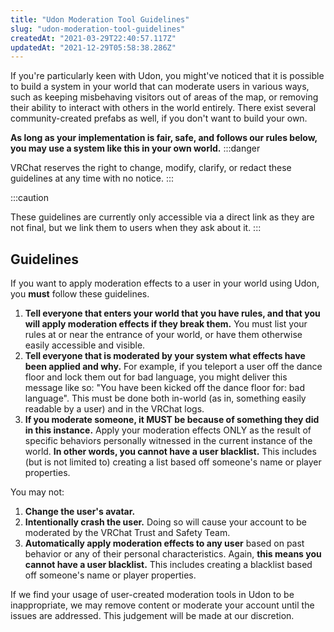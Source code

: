 ```yaml
---
title: "Udon Moderation Tool Guidelines"
slug: "udon-moderation-tool-guidelines"
createdAt: "2021-03-29T22:40:57.117Z"
updatedAt: "2021-12-29T05:58:38.286Z"
---
```

If you're particularly keen with Udon, you might've noticed that it is possible to build a system in your world that can moderate users in various ways, such as keeping misbehaving visitors out of areas of the map, or removing their ability to interact with others in the world entirely. There exist several community-created prefabs as well, if you don't want to build your own.

**As long as your implementation is fair, safe, and follows our rules below, you may use a system like this in your own world.** 
:::danger

VRChat reserves the right to change, modify, clarify, or redact these guidelines at any time with no notice.
:::

:::caution

These guidelines are currently only accessible via a direct link as they are not final, but we link them to users when they ask about it.
:::
## Guidelines
If you want to apply moderation effects to a user in your world using Udon, you **must** follow these guidelines.

1. **Tell everyone that enters your world that you have rules, and that you will apply moderation effects if they break them.** You must list your rules at or near the entrance of your world, or have them otherwise easily accessible and visible.
2. **Tell everyone that is moderated by your system what effects have been applied and why.** For example, if you teleport a user off the dance floor and lock them out for bad language, you might deliver this message like so: "You have been kicked off the dance floor for: bad language". This must be done both in-world (as in, something easily readable by a user) and in the VRChat logs.
3. **If you moderate someone, it MUST be because of something they did in this instance.** Apply your moderation effects ONLY as the result of specific behaviors personally witnessed in the current instance of the world. **In other words, you cannot have a user blacklist.** This includes (but is not limited to) creating a list based off someone's name or player properties.

You may not:

1. **Change the user's avatar.**
2. **Intentionally crash the user.** Doing so will cause your account to be moderated by the VRChat Trust and Safety Team.
3. **Automatically apply moderation effects to any user** based on past behavior or any of their personal characteristics. Again, **this means you cannot have a user blacklist.** This includes creating a blacklist based off someone's name or player properties.

If we find your usage of user-created moderation tools in Udon to be inappropriate, we may remove content or moderate your account until the issues are addressed. This judgement will be made at our discretion.
